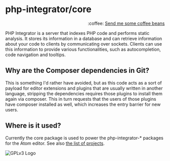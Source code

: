 # php-integrator/core
<p align="right">
:coffee:
<a href="https://www.paypal.com/cgi-bin/webscr?cmd=_s-xclick&hosted_button_id=YKTNLZCRHMRTJ">Send me some coffee beans</a>
</p>

PHP Integrator is a server that indexes PHP code and performs static analysis. It stores its information in a database
and can retrieve information about your code to clients by communicating over sockets. Clients can use this information
to provide various functionalities, such as autocompletion, code navigation and tooltips.

## Why are the Composer dependencies in Git?
This is something I'd rather have avoided, but as this code acts as a sort of payload for editor extensions and plugins
that are usually written in another language, stripping the dependencies requires those plugins to install them again
via composer. This in turn requests that the users of those plugins have composer installed as well, which increases the
entry barrier for new users.

## Where is it used?
Currently the core package is used to power the php-integrator-* packages for the Atom editor. See also
[the list of projects](https://github.com/php-integrator).

![GPLv3 Logo](http://gplv3.fsf.org/gplv3-127x51.png)

